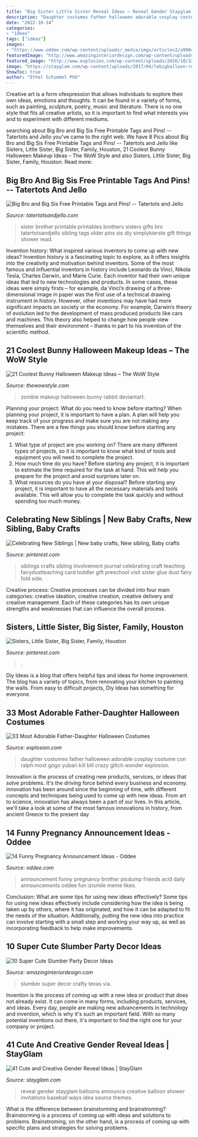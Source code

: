 ```yaml
---
title: "Big Sister Little Sister Reveal Ideas ~ Reveal Gender Stayglam Balloons Announce Creative Balloon Shower Invitations Baseball Ways Idea Source Themes"
description: "Daughter costumes father halloween adorable cosplay costume con ralph most gogo yubari kill bill crazy glitch wonder explosion"
date: "2022-10-14"
categories:
- "ideas"
tags: ["ideas"]
images:
- "https://www.oddee.com/wp-content/uploads/_media/imgs/articles2/a99044_baby-annoucement_10-instructions.jpg"
featuredImage: "http://www.amazinginteriordesign.com/wp-content/uploads/2016/01/10-super-cute-slumber-party-decor-ideas-3.jpg"
featured_image: "http://www.explosion.com/wp-content/uploads/2016/10/320834eb47cccfb0138fed8a9b161071.jpg"
image: "https://stayglam.com/wp-content/uploads/2017/04/lebigballoon-resiz.jpg"
ShowToc: true
author: "Ethel Schimmel PhD"
---
```



Creative art is a form ofexpression that allows individuals to explore their own ideas, emotions and thoughts. It can be found in a variety of forms, such as painting, sculpture, poetry, music and literature. There is no one style that fits all creative artists, so it is important to find what interests you and to experiment with different mediums.

	

		
searching about Big Bro and Big Sis Free Printable Tags and Pins! -- Tatertots and Jello you've came to the right web. We have 8 Pics about Big Bro and Big Sis Free Printable Tags and Pins! -- Tatertots and Jello like Sisters, Little Sister, Big Sister, Family, Houston, 21 Coolest Bunny Halloween Makeup Ideas – The WoW Style and also Sisters, Little Sister, Big Sister, Family, Houston. Read more:
		
    
## Big Bro And Big Sis Free Printable Tags And Pins! -- Tatertots And Jello

<img loading=lazy src="http://tatertotsandjello.com/wp-content/uploads/2013/03/Big-Brother-Big-Sister-Free-Printables-at-tatertotsandjello.com_.jpg" onerror="this.onerror=null;this.src='https://tse4.mm.bing.net/th?id=OIP.XQCnnE-3XTjisjTnVn80fwHaLL&amp;pid=15.1';" alt="Big Bro and Big Sis Free Printable Tags and Pins! -- Tatertots and Jello">

_Source: tatertotsandjello.com_

>sister brother printable printables brothers sisters gifts bro tatertotsandjello sibling tags older pins sis diy simplykierste gift things shower read. 

	

Invention history: What inspired various inventors to come up with new ideas?
Invention history is a fascinating topic to explore, as it offers insights into the creativity and motivation behind inventors. Some of the most famous and influential inventors in history include Leonardo da Vinci, Nikola Tesla, Charles Darwin, and Marie Curie. Each inventor had their own unique ideas that led to new technologies and products. In some cases, these ideas were simply firsts – for example, da Vinci’s drawing of a three-dimensional image in paper was the first use of a technical drawing instrument in history. However, other inventions may have had more significant impacts on society or the economy. For example, Darwin’s theory of evolution led to the development of mass produced products like cars and machines. This theory also helped to change how people view themselves and their environment – thanks in part to his invention of the scientific method.

    
## 21 Coolest Bunny Halloween Makeup Ideas – The WoW Style

<img loading=lazy src="http://thewowstyle.com/wp-content/uploads/2016/07/Zombie-Bunny-Halloween-Makeup.jpg" onerror="this.onerror=null;this.src='https://tse3.mm.bing.net/th?id=OIP.TTEcajhstJOB1jXQ-hJ8CQHaJ_&amp;pid=15.1';" alt="21 Coolest Bunny Halloween Makeup Ideas – The WoW Style">

_Source: thewowstyle.com_

>zombie makeup halloween bunny rabbit deviantart. 

	

Planning your project: What do you need to know before starting?
When planning your project, it is important to have a plan. A plan will help you keep track of your progress and make sure you are not making any mistakes. There are a few things you should know before starting any project:
1. What type of project are you working on? There are many different types of projects, so it is important to know what kind of tools and equipment you will need to complete the project.
2. How much time do you have? Before starting any project, it is important to estimate the time required for the task at hand. This will help you prepare for the project and avoid surprises later on.
3. What resources do you have at your disposal? Before starting any project, it is important to have all the necessary materials and tools available. This will allow you to complete the task quickly and without spending too much money.

    
## Celebrating New Siblings | New Baby Crafts, New Sibling, Baby Crafts

<img loading=lazy src="https://i.pinimg.com/736x/9a/c4/05/9ac405319e5b7941524865139fb2f499--new-sibling-teaching-kindergarten.jpg" onerror="this.onerror=null;this.src='https://tse3.mm.bing.net/th?id=OIP.iT688MPccROrRUzG2S0hjAHaJ6&amp;pid=15.1';" alt="Celebrating New Siblings | New baby crafts, New sibling, Baby crafts">

_Source: pinterest.com_

>siblings crafts sibling involvement journal celebrating craft teaching fairydustteaching card toddler gift preschool visit sister glue dust fairy fold side. 

	

Creative process:
Creative processes can be divided into four main categories: creative ideation, creative creation, creative delivery and creative management. Each of these categories has its own unique strengths and weaknesses that can influence the overall process.

    
## Sisters, Little Sister, Big Sister, Family, Houston

<img loading=lazy src="https://i.pinimg.com/736x/af/3e/98/af3e982c78ef42d36a0106b47483bc77.jpg" onerror="this.onerror=null;this.src='https://tse3.mm.bing.net/th?id=OIP.1PnyuOJQtDEvE4ki6Z8M2wHaLL&amp;pid=15.1';" alt="Sisters, Little Sister, Big Sister, Family, Houston">

_Source: pinterest.com_

>. 

	

Diy Ideas is a blog that offers helpful tips and ideas for home improvement. The blog has a variety of topics, from renovating your kitchen to painting the walls. From easy to difficult projects, Diy Ideas has something for everyone.

    
## 33 Most Adorable Father-Daughter Halloween Costumes

<img loading=lazy src="http://www.explosion.com/wp-content/uploads/2016/10/320834eb47cccfb0138fed8a9b161071.jpg" onerror="this.onerror=null;this.src='https://tse1.mm.bing.net/th?id=OIP.dmwbRWlZLqwWIhljxHTegwHaLI&amp;pid=15.1';" alt="33 Most Adorable Father-Daughter Halloween Costumes">

_Source: explosion.com_

>daughter costumes father halloween adorable cosplay costume con ralph most gogo yubari kill bill crazy glitch wonder explosion. 

	

Innovation is the process of creating new products, services, or ideas that solve problems. It's the driving force behind every business and economy. innovation has been around since the beginning of time, with different concepts and techniques being used to come up with new ideas. From art to science, innovation has always been a part of our lives. In this article, we'll take a look at some of the most famous innovations in history, from ancient Greece to the present day.

    
## 14 Funny Pregnancy Announcement Ideas - Oddee

<img loading=lazy src="https://www.oddee.com/wp-content/uploads/_media/imgs/articles2/a99044_baby-annoucement_10-instructions.jpg" onerror="this.onerror=null;this.src='https://tse3.mm.bing.net/th?id=OIP.cUH1YFLeng3hS6XJiat99gHaJ4&amp;pid=15.1';" alt="14 Funny Pregnancy Announcement Ideas - Oddee">

_Source: oddee.com_

>announcement funny pregnancy brother picdump friends acid daily announcements oddee fun izismile meme likes. 

	

Conclusion: What are some tips for using new ideas effectively?
Some tips for using new ideas effectively include considering how the idea is being taken up by others, where it has originated, and how it can be adapted to fit the needs of the situation. Additionally, putting the new idea into practice can involve starting with a small step and working your way up, as well as incorporating feedback to help make improvements.

    
## 10 Super Cute Slumber Party Decor Ideas

<img loading=lazy src="http://www.amazinginteriordesign.com/wp-content/uploads/2016/01/10-super-cute-slumber-party-decor-ideas-3.jpg" onerror="this.onerror=null;this.src='https://tse4.mm.bing.net/th?id=OIP.b05GY0MNufsVc_LlwX4v-AHaE8&amp;pid=15.1';" alt="10 Super Cute Slumber Party Decor Ideas">

_Source: amazinginteriordesign.com_

>slumber super decor crafty texas via. 

	

Invention is the process of coming up with a new idea or product that does not already exist. It can come in many forms, including products, services, and ideas. Every day, people are making new advancements in technology and invention, which is why it's such an important field. With so many potential inventions out there, it's important to find the right one for your company or project.

    
## 41 Cute And Creative Gender Reveal Ideas | StayGlam

<img loading=lazy src="https://stayglam.com/wp-content/uploads/2017/04/lebigballoon-resiz.jpg" onerror="this.onerror=null;this.src='https://tse3.mm.bing.net/th?id=OIP.14naxSoGgT79GvQuEcn_PgAAAA&amp;pid=15.1';" alt="41 Cute and Creative Gender Reveal Ideas | StayGlam">

_Source: stayglam.com_

>reveal gender stayglam balloons announce creative balloon shower invitations baseball ways idea source themes. 

	

What is the difference between brainstorming and brainstroming?
Brainstorming is a process of coming up with ideas and solutions to problems. Brainstroming, on the other hand, is a process of coming up with specific plans and strategies for solving problems.

